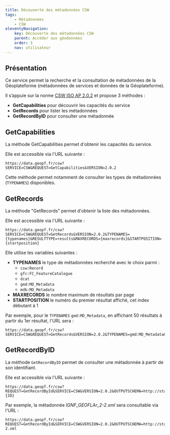 ```yaml
---
title: Découverte des métadonnées CSW
tags:
    - Métadonnées
    - CSW
eleventyNavigation:
    key: Découverte des métadonnées CSW
    parent: Accéder aux géodonnées
    order: 3
    nav: utilisateur
---
```


## Présentation

Ce service permet la recherche et la consultation de métadonnées de la Géoplateforme (métadonnées de services et données de la Géoplateforme).

Il s’appuie sur la norme [CSW ISO AP 2.0.2](https://www.ogc.org/standard/cat/) et propose 3 méthodes :

- **GetCapabilities** pour découvrir les capacités du service
- **GetRecords** pour lister les métadonnées
- **GetRecordByID** pour consulter une métadonnée

## GetCapabilities

La méthode GetCapabilities permet d'obtenir les capacités du service.

Elle est accessible via l'URL suivante :

```plain
https://data.geopf.fr/csw?SERVICE=CSW&REQUEST=GetCapabilities&VERSION=2.0.2
```

Cette méthode permet notamment de consulter les types de métadonnées (`TYPENAMES`) disponibles.

## GetRecords

La méthode "GetRecords" permet d'obtenir la liste des métadonnées.

Elle est accessible via l'URL suivante :

```plain
https://data.geopf.fr/csw?SERVICE=CSW&REQUEST=GetRecords&VERSION=2.0.2&TYPENAMES={typenames}&RESULTTYPE=results&MAXRECORDS={maxrecords}&STARTPOSITION={startposition}
```

Elle utilise les variables suivantes :

- **TYPENAMES** le type de métadonnées recherché avec le choix parmi :
    - `csw:Record`
    - `gfc:FC_FeatureCatalogue`
    - `dcat`
    - `gmd:MD_Metadata`
    - `mdb:MD_Metadata`
- **MAXRECORDS** le nombre maximum de résultats par page
- **STARTPOSITION** le numéro du premier résultat affiché, cet index débutant à 1

Par exemple, pour le `TYPENAMES` `gmd:MD_Metadata`, en affichant 50 résultats à partir du 1er résultat, l'URL sera :

```plain
https://data.geopf.fr/csw?SERVICE=CSW&REQUEST=GetRecords&VERSION=2.0.2&TYPENAMES=gmd:MD_Metadata&RESULTTYPE=results&MAXRECORDS=50&STARTPOSITION=1
```

## GetRecordByID

La méthode `GetRecordByID` permet de consulter une métadonnée à partir de son identifiant.

Elle est accessible via l'URL suivante :

```plain
https://data.geopf.fr/csw?REQUEST=GetRecordById&SERVICE=CSW&VERSION=2.0.2&OUTPUTSCHEMA=http://standards.iso.org/iso/19115/-3/mdb/2.0&elementSetName=full&ID={ID}
```

Par exemple, la métadonnée _IGNF_GEOFLAr_2-2.xml_ sera consultable via l'URL :

```plain
https://data.geopf.fr/csw?REQUEST=GetRecordById&SERVICE=CSW&VERSION=2.0.2&OUTPUTSCHEMA=http://standards.iso.org/iso/19115/-3/mdb/2.0&elementSetName=full&ID=IGNF_GEOFLAr_2-2.xml
```

